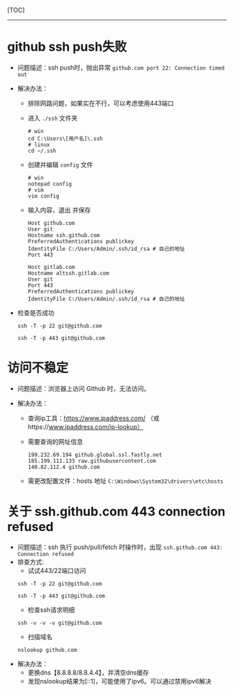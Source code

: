 [TOC]

---

# github ssh push失败

- 问题描述：ssh push时，抛出异常 `github.com port 22: Connection timed out`

- 解决办法：
  
  - 排除网路问题，如果实在不行，可以考虑使用443端口
  
  - 进入 `./ssh` 文件夹
    
    ```shell
    # win
    cd C:\Users\[用户名]\.ssh
    # linux
    cd ~/.ssh
    ```
  
  - 创建并编辑 `config` 文件
    
    ```shell
    # win 
    notepad config
    # vim 
    vim config
    ```
  
  - 输入内容，退出 并保存
    
    ```
    Host github.com
    User git
    Hostname ssh.github.com
    PreferredAuthentications publickey
    IdentityFile C:/Users/Admin/.ssh/id_rsa # 自己的地址
    Port 443
    ```
    
    ```
    Host gitlab.com
    Hostname altssh.gitlab.com
    User git
    Port 443
    PreferredAuthentications publickey
    IdentityFile C:/Users/Admin/.ssh/id_rsa # 自己的地址
    ```

- 检查是否成功
  
  ```shell
  ssh -T -p 22 git@github.com
  
  ssh -T -p 443 git@github.com
  ```

# 访问不稳定

- 问题描述：浏览器上访问 Github 时，无法访问。

- 解决办法：
  
  - 查询ip工具：https://www.ipaddress.com/ （或https://www.ipaddress.com/ip-lookup）
  
  - 需要查询的网址信息
    
    ```host
    199.232.69.194 github.global.ssl.fastly.net
    185.199.111.133 raw.githubusercontent.com
    140.82.112.4 github.com
    ```
  
  - 需更改配置文件：hosts 地址 `C:\Windows\System32\drivers\etc\hosts`
  

# 关于 ssh.github.com 443 connection refused

- 问题描述：ssh 执行 push/pull/fetch 时操作时，出现 `ssh.github.com 443: Connection refused`
- 排查方式:
  - 试试443/22端口访问
  ```shell
  ssh -T -p 22 git@github.com
  
  ssh -T -p 443 git@github.com
  ```
  - 检查ssh请求明细
  ```shell
  ssh -v -v -v git@github.com
  ```
  - 扫描域名
  ```shell
  nslookup github.com
  ```
- 解决办法：
  - 更换dns【8.8.8.8/8.8.4.4】，并清空dns缓存
  - 发现nslookup结果为[::1]，可能使用了ipv6。可以通过禁用ipv6解决